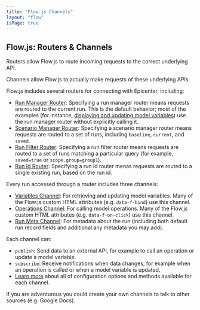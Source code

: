 ```yaml
---
title: "Flow.js Channels"
layout: "flow"
isPage: true
---
```


## Flow.js: Routers &amp; Channels


Routers allow Flow.js to route incoming requests to the correct underlying API.

Channels allow Flow.js to actually make requests of these underlying APIs.

Flow.js includes several routers for connecting with Epicenter, including: 
 
* [Run Manager Router](../generated/channels/run-manager-router/): Specifying a run manager router means requests are routed to the current run. This is the default behavior; most of the examples (for instance, [displaying and updating model variables](../attributes-overview/)) use the run manager router without explicitly calling it.
* [Scenario Manager Router](../generated/channels/scenario-manager-router/): Specifying a scenario manager router means requests are routed to a set of runs, including `baseline`, `current`, and `saved`.
* [Run Filter Router](../generated/channels/run-filter-router/): Specifying a run filter router means requests are routed to a set of runs matching a particular query (for example, `saved=true` or `scope.group=group1`).
* [Run Id Router](../generated/channels/run-id-router/): Specifying a run id router menas requests are routed to a single existing run, based on the run id.

Every run accessed through a router includes three channels: 

* [Variables Channel](../generated/channels/variables-channel/): For retrieving and updating model variables. Many of the Flow.js custom HTML attributes (e.g. `data-f-bind`) use this channel.
* [Operations Channel](../generated/channels/operations-channel/): For calling model operations. Many of the Flow.js custom HTML attributes (e.g. `data-f-on-click`) use this channel.
* [Run Meta Channel](../generated/channels/meta-channel/): For metadata about the run (including both default run record fields and additional any metadata you may add).

Each channel can:

* `publish`: Send data to an external API, for example to call an operation or update a model variable.
* `subscribe`: Receive notifications when data changes, for example when an operation is called or when a model variable is updated.
* [Learn more](../generated/channels/channel-manager/) about all of configuration options and methods available for each channel.

If you are adventurous you could create your own channels to talk to other sources (e.g. Google Docs).